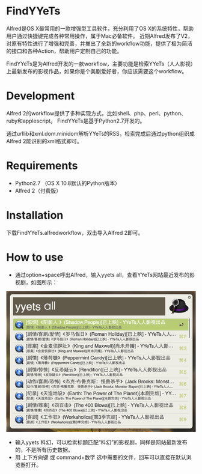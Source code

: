 # FindYYeTs
Alfred是OS X最常用的一款增强型工具软件，充分利用了OS X的系统特性，帮助用户通过快捷键完成各种常用操作，属于Mac必备软件。
近期Alfred发布了V2，对原有特性进行了增强和完善，并推出了全新的workflow功能，提供了极为简洁的接口和各种Action，帮助用户定制自己的功能。

FindYYeTs是为Alfred开发的一款workflow，主要功能是检索YYeTs（人人影视）上最新发布的影视作品，如果你是个美剧爱好者，你应该需要这个workflow。

# Development
Alfred 2的workflow提供了多种实现方式，比如shell、php、perl、python、ruby和applescript。
FindYYeTs是基于Python2.7开发的。

通过urllib和xml.dom.minidom解析YYeTs的RSS，检索完成后通过python组织成Alfred 2能识别的xml格式即可。

# Requirements
* Python2.7 （OS X 10.8默认的Python版本）
* Alfred 2（付费版）

# Installation
下载FindYYeTs.alfredworkflow，双击导入Alfred 2即可。

# How to use
* 通过option+space呼出Alfred，输入yyets all，查看YYeTs网站最近发布的影视剧，如图所示：

![demo](demo.png)

* 输入yyets 科幻，可以检索标题匹配“科幻”的影视剧，同样是网站最新发布的，不是所有历史数据。
* 用 上下方向键 或 command+数字 选中需要的文件，回车可以直接在默认浏览器打开。